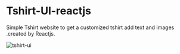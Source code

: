# Tshirt-UI-reactjs

Simple Tshirt website to get a customized tshirt add text and images .created by Reactjs.

![tshirt-ui](https://github.com/neemadeshwal/Tshirt-UI-reactjs/assets/132614613/c58ec51e-e8c2-4d44-987b-b65751ffc734)

